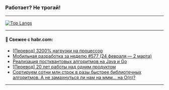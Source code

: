 ### Работает? Не трогай!

---
<!--
#### 🛠️ Technical stack:

![Java](https://img.shields.io/badge/Java-informational?logo=Oracle&style=flat&logoColor=white&color=FF4500)
![Kotlin](https://img.shields.io/badge/Kotlin-informational?logo=Kotlin&style=flat&logoColor=white&color=774D97)
![TS](https://img.shields.io/badge/TypeScript-informational?logo=typeScript&style=flat&logoColor=black&color=017acc)
![Python](https://img.shields.io/badge/Python-informational?logo=Python&style=flat&logoColor=black&color=ffdd54) <br>
![Spring](https://img.shields.io/badge/Spring-informational?logo=Spring&style=flat&logoColor=white&color=6DB33F) 
![SpringBoot](https://img.shields.io/badge/SpringBoot-informational?logo=SpringBoot&style=flat&logoColor=white&color=6DB33F)
![Nest](https://img.shields.io/badge/NestJS-informational?logo=NestJS&style=flat&logoColor=white&color=E0234E) 
![NodeJS](https://img.shields.io/badge/NodeJS-informational?logo=node.js&style=flat&logoColor=white&color=70A760)<br>
![PostgreSQL](https://img.shields.io/badge/PostgreSQL-informational?logo=PostgreSQL&style=flat&logoColor=white&color=DAA520)
![MongoDB](https://img.shields.io/badge/MongoDB-informational?logo=MongoDB&style=flat&logoColor=white&color=870000)
![Apache](https://img.shields.io/badge/Apache-informational?logo=apache&style=flat&logoColor=white&color=f74e28)

___ 
-->

<!--- #### 🛠️ : --->

[![Top Langs](https://github-readme-stats-82jvfl3w3-advtsettinggmailcoms-projects.vercel.app/api/top-langs/?username=zloylis&langs_count=10&hide_title=true&title_color=e6edf3&size_weight=0.5&count_weight=0.5&layout=compact&hide_progress=true&hide_border=true&theme=dracula)](https://github.com/zloylis)

<!---


####  :octocat:&nbsp;&nbsp; Статистика:

![GitHub stats](https://github-readme-stats-u2qms2cxw-advtsettinggmailcoms-projects.vercel.app/api?username=zloylis&show_icons=true&hide_border=true&theme=dracula&title_color=e6edf3&include_all_commits=true&count_private=true&hide_rank=false&hide_title=true&rank_icon=github)
-->
---

#### 💬 Свежее с habr.com:

<!-- BLOG-POST-LIST:START -->
- [[Перевод] 3200% нагрузки на процессор](https://habr.com/ru/articles/887040/?utm_source=habrahabr&utm_medium=rss&utm_campaign=887040)
- [Мобильная разработка за неделю #577 &lpar;24 февраля — 2 марта&rpar;](https://habr.com/ru/articles/887184/?utm_source=habrahabr&utm_medium=rss&utm_campaign=887184)
- [Реализация постквантовых алгоритмов на Java и Go](https://habr.com/ru/companies/globalsign/articles/887178/?utm_source=habrahabr&utm_medium=rss&utm_campaign=887178)
- [[Перевод] 20 лет работы над одним продуктом](https://habr.com/ru/companies/ruvds/articles/886284/?utm_source=habrahabr&utm_medium=rss&utm_campaign=886284)
- [Сортируем сотни млн строк в разы быстрее библиотечных алгоритмов. А не замахнуться ли нам на ммм… на O&lpar;n&rpar;?](https://habr.com/ru/companies/alfa/articles/887064/?utm_source=habrahabr&utm_medium=rss&utm_campaign=887064)
<!-- BLOG-POST-LIST:END -->

---
